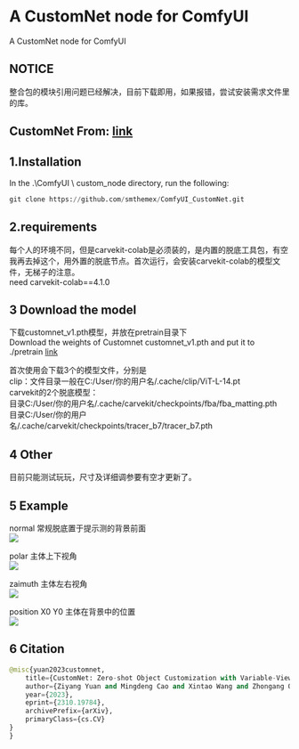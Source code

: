 # A CustomNet node for ComfyUI   
A CustomNet node for ComfyUI   



NOTICE
----
整合包的模块引用问题已经解决，目前下载即用，如果报错，尝试安装需求文件里的库。


CustomNet  From: [link](https://github.com/TencentARC/CustomNet)
----

1.Installation
-----
  In the .\ComfyUI \ custom_node directory, run the following:   
  
  ``` python 
  git clone https://github.com/smthemex/ComfyUI_CustomNet.git     
  ```

  
2.requirements  
----
每个人的环境不同，但是carvekit-colab是必须装的，是内置的脱底工具包，有空我再去掉这个，用外置的脱底节点。首次运行，会安装carvekit-colab的模型文件，无梯子的注意。    
need carvekit-colab==4.1.0    

3 Download the model 
----
下载customnet_v1.pth模型，并放在pretrain目录下  
Download the weights of Customnet customnet_v1.pth and put it to ./pretrain   [link](https://huggingface.co/TencentARC/CustomNet/tree/main)   

首次使用会下载3个的模型文件，分别是      
clip：文件目录一般在C:/User/你的用户名/.cache/clip/ViT-L-14.pt  
carvekit的2个脱底模型：  
目录C:/User/你的用户名/.cache/carvekit/checkpoints/fba/fba_matting.pth     
目录C:/User/你的用户名/.cache/carvekit/checkpoints/tracer_b7/tracer_b7.pth   


4 Other
----
目前只能测试玩玩，尺寸及详细调参要有空才更新了。    

5 Example
-----
normal  常规脱底置于提示测的背景前面         
![](https://github.com/smthemex/ComfyUI_CustomNet/blob/main/example/example.png)

polar   主体上下视角     
![](https://github.com/smthemex/ComfyUI_CustomNet/blob/main/example/polar.png)

zaimuth   主体左右视角     
![](https://github.com/smthemex/ComfyUI_CustomNet/blob/main/example/zaimuth.png)

position X0 Y0  主体在背景中的位置    
![](https://github.com/smthemex/ComfyUI_CustomNet/blob/main/example/position.png)


6 Citation
------

``` python  
@misc{yuan2023customnet,
    title={CustomNet: Zero-shot Object Customization with Variable-Viewpoints in Text-to-Image Diffusion Models}, 
    author={Ziyang Yuan and Mingdeng Cao and Xintao Wang and Zhongang Qi and Chun Yuan and Ying Shan},
    year={2023},
    eprint={2310.19784},
    archivePrefix={arXiv},
    primaryClass={cs.CV}
}
}
